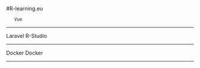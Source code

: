 #R-learning.eu


	   Vue
------------------------
Laravel		R-Studio
---------	--------
Docker		Docker
---------	--------
